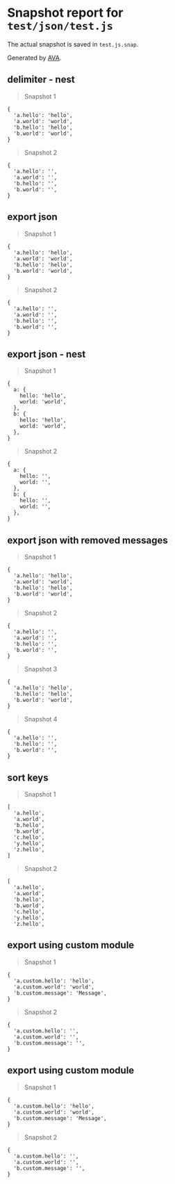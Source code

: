 # Snapshot report for `test/json/test.js`

The actual snapshot is saved in `test.js.snap`.

Generated by [AVA](https://ava.li).

## delimiter - nest

> Snapshot 1

    {
      'a.hello': 'hello',
      'a.world': 'world',
      'b.hello': 'hello',
      'b.world': 'world',
    }

> Snapshot 2

    {
      'a.hello': '',
      'a.world': '',
      'b.hello': '',
      'b.world': '',
    }

## export json

> Snapshot 1

    {
      'a.hello': 'hello',
      'a.world': 'world',
      'b.hello': 'hello',
      'b.world': 'world',
    }

> Snapshot 2

    {
      'a.hello': '',
      'a.world': '',
      'b.hello': '',
      'b.world': '',
    }

## export json - nest

> Snapshot 1

    {
      a: {
        hello: 'hello',
        world: 'world',
      },
      b: {
        hello: 'hello',
        world: 'world',
      },
    }

> Snapshot 2

    {
      a: {
        hello: '',
        world: '',
      },
      b: {
        hello: '',
        world: '',
      },
    }

## export json with removed messages

> Snapshot 1

    {
      'a.hello': 'hello',
      'a.world': 'world',
      'b.hello': 'hello',
      'b.world': 'world',
    }

> Snapshot 2

    {
      'a.hello': '',
      'a.world': '',
      'b.hello': '',
      'b.world': '',
    }

> Snapshot 3

    {
      'a.hello': 'hello',
      'b.hello': 'hello',
      'b.world': 'world',
    }

> Snapshot 4

    {
      'a.hello': '',
      'b.hello': '',
      'b.world': '',
    }

## sort keys

> Snapshot 1

    [
      'a.hello',
      'a.world',
      'b.hello',
      'b.world',
      'c.hello',
      'y.hello',
      'z.hello',
    ]

> Snapshot 2

    [
      'a.hello',
      'a.world',
      'b.hello',
      'b.world',
      'c.hello',
      'y.hello',
      'z.hello',

## export using custom module

> Snapshot 1

    {
      'a.custom.hello': 'hello',
      'a.custom.world': 'world',
      'b.custom.message': 'Message',
    }

> Snapshot 2

    {
      'a.custom.hello': '',
      'a.custom.world': '',
      'b.custom.message': '',
    }

## export using custom module

> Snapshot 1

    {
      'a.custom.hello': 'hello',
      'a.custom.world': 'world',
      'b.custom.message': 'Message',
    }

> Snapshot 2

    {
      'a.custom.hello': '',
      'a.custom.world': '',
      'b.custom.message': '',
    }
